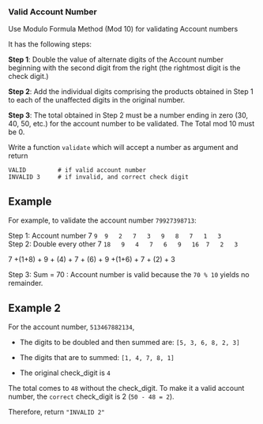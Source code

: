 ### Valid Account Number
  
Use Modulo Formula Method (Mod 10) for validating Account numbers
 
It has the following steps: 
 
**Step 1**: Double the value of alternate digits of the Account number beginning with the second digit from the right (the rightmost digit is the check digit.)
 
**Step 2**: Add the individual digits comprising the products obtained in Step 1 to each of the unaffected digits in the original number.
 
**Step 3**: The total obtained in Step 2 must be a number
ending in zero (30, 40, 50, etc.) for the account number 
to be validated. The Total mod 10 must be 0.

Write a function `validate` which will accept a number as argument and return 
  
    VALID         # if valid account number   
    INVALID 3     # if invalid, and correct check digit 

## Example 
 
For example, to validate the  account number `79927398713`:

Step 1:	Account number      7 	`9	9	2	7	3	9	8	7	1	3`	  
Step 2: Double every other	7 `18	9	4	7	6	9	16	7	2	3`
  
7 +(1+8) + 9 + (4) + 7 + (6) + 9 +(1+6) + 7 + (2) + 3 
 
Step 3: Sum = 70 : Account number is valid because the 
`70 % 10` yields no remainder. 

## Example 2

For the account number, `513467882134`, 

- The digits to be doubled and then summed are: 
    `[5, 3, 6, 8, 2, 3]`

- The digits that are to summed: 
    `[1, 4, 7, 8, 1]`

- The original check_digit is `4` 

The total comes to `48` without the check_digit. To make it a valid account number, the `correct` check_digit is 2 (`50 - 48 = 2`). 

Therefore, return `"INVALID 2"`

